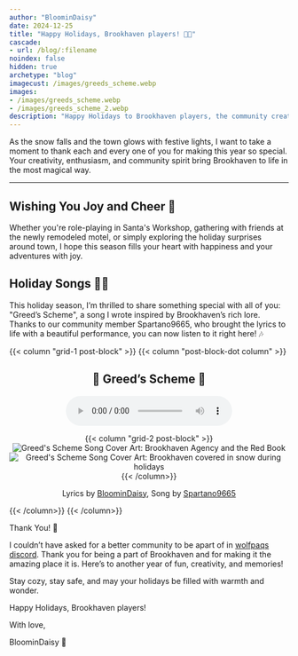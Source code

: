 ```yaml
---
author: "BloominDaisy"
date: 2024-12-25
title: "Happy Holidays, Brookhaven players! 🎄✨"
cascade:
- url: /blog/:filename
noindex: false
hidden: true
archetype: "blog"
imagecust: /images/greeds_scheme.webp
images:
- /images/greeds_scheme.webp
- /images/greeds_scheme_2.webp
description: "Happy Holidays to Brookhaven players, the community created a special song as a gift, called Greed's Scheme,we hope you enjoy!"
---
```



As the snow falls and the town glows with festive lights, I want to take a moment to thank each and every one of you for making this year so special. Your creativity, enthusiasm, and community spirit bring Brookhaven to life in the most magical way.

---

## Wishing You Joy and Cheer 🌟

Whether you're role-playing in Santa's Workshop, gathering with friends at the newly remodeled motel, or simply exploring the holiday surprises around town, I hope this season fills your heart with happiness and your adventures with joy.

## Holiday Songs 🎁🎅

This holiday season, I’m thrilled to share something special with all of you: "Greed’s Scheme", a song I wrote inspired by Brookhaven’s rich lore. Thanks to our community member Spartano9665, who brought the lyrics to life with a beautiful performance, you can now listen to it right here! 🎶

{{< column "grid-1 post-block" >}}
{{< column "post-block-dot column" >}}
<center>

## 🎵 Greed’s Scheme 🎵
<audio controls>
  <source src="/images/greeds_scheme.mp3" type="audio/mpeg" />
  <source src="/images/greeds_scheme.ogg" type="audio/ogg" />
</audio>

{{< column "grid-2 post-block" >}}
![Greed's Scheme Song Cover Art: Brookhaven Agency and the Red Book](/images/greeds_scheme.webp?width=200px)
![Greed's Scheme Song Cover Art: Brookhaven covered in snow during holidays](/images/greeds_scheme_2.webp?width=200px)
{{< /column>}}

Lyrics by [BloominDaisy](/about/),
Song by [Spartano9665](https://discord.com/channels/482308357248647177/870010373976236052/1321477004436049970)

</center>

{{< /column>}}
{{< /column>}}



Thank You! 💜

I couldn’t have asked for a better community to be apart of in [wolfpaqs discord](https://discord.gg/wolfpaqgames). Thank you for being a part of Brookhaven and for making it the amazing place it is. Here’s to another year of fun, creativity, and memories!

Stay cozy, stay safe, and may your holidays be filled with warmth and wonder.

Happy Holidays, Brookhaven players!

With love,

BloominDaisy 💜
